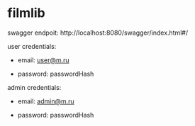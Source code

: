 # filmlib

swagger endpoit: http://localhost:8080/swagger/index.html#/


user credentials:

- email: user@m.ru

- password: passwordHash

admin credentials:

  - email: admin@m.ru
  
  - password: passwordHash
